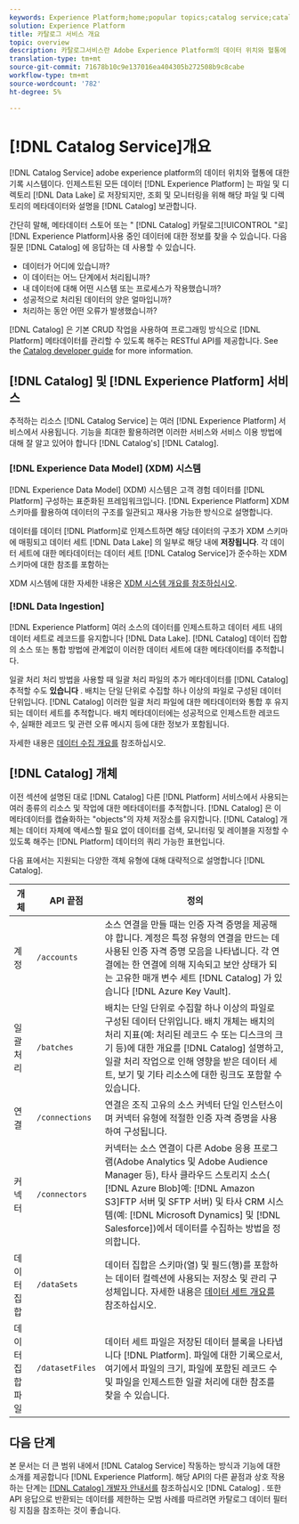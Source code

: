 ```yaml
---
keywords: Experience Platform;home;popular topics;catalog service;catalog;Catalog service;data location;Data Location;Data management;data management;Lineage;lineage;Catalog;enable dataset
solution: Experience Platform
title: 카탈로그 서비스 개요
topic: overview
description: 카탈로그서비스란 Adobe Experience Platform의 데이터 위치와 혈통에 대한 기록 시스템이다. Experience Platform에 인제스트된 모든 데이터는 파일과 디렉터리로 Data Lake에 저장되지만, 카탈로그는 조회 및 모니터링을 위해 이러한 파일 및 디렉토리의 메타데이터와 설명을 저장합니다.
translation-type: tm+mt
source-git-commit: 71678b10c9e137016ea404305b272508b9c8cabe
workflow-type: tm+mt
source-wordcount: '782'
ht-degree: 5%

---
```



# [!DNL Catalog Service]개요

[!DNL Catalog Service] adobe experience platform의 데이터 위치와 혈통에 대한 기록 시스템이다. 인제스트된 모든 데이터 [!DNL Experience Platform] 는 파일 및 디렉토리 [!DNL Data Lake] 로 저장되지만, 조회 및 모니터링을 위해 해당 파일 및 디렉토리의 메타데이터와 설명을 [!DNL Catalog] 보관합니다.

간단히 말해, 메타데이터 스토어 또는 &quot; [!DNL Catalog] 카탈로그[!UICONTROL &quot;로][!DNL Experience Platform]사용 중인 데이터에 대한 정보를 찾을 수 있습니다. 다음 질문 [!DNL Catalog] 에 응답하는 데 사용할 수 있습니다.

* 데이터가 어디에 있습니까?
* 이 데이터는 어느 단계에서 처리됩니까?
* 내 데이터에 대해 어떤 시스템 또는 프로세스가 작용했습니까?
* 성공적으로 처리된 데이터의 양은 얼마입니까?
* 처리하는 동안 어떤 오류가 발생했습니까?

[!DNL Catalog] 은 기본 CRUD 작업을 사용하여 프로그래밍 방식으로 [!DNL Platform] 메타데이터를 관리할 수 있도록 해주는 RESTful API를 제공합니다. See the [Catalog developer guide](api/getting-started.md) for more information.

## [!DNL Catalog] 및 [!DNL Experience Platform] 서비스

추적하는 리소스 [!DNL Catalog Service] 는 여러 [!DNL Experience Platform] 서비스에서 사용됩니다. 기능을 최대한 활용하려면 이러한 서비스와 서비스 이용 방법에 대해 잘 알고 있어야 합니다 [!DNL Catalog's] [!DNL Catalog].

### [!DNL Experience Data Model] (XDM) 시스템

[!DNL Experience Data Model] (XDM) 시스템은 고객 경험 데이터를 [!DNL Platform] 구성하는 표준화된 프레임워크입니다. [!DNL Experience Platform] XDM 스키마를 활용하여 데이터의 구조를 일관되고 재사용 가능한 방식으로 설명합니다.

데이터를 데이터 [!DNL Platform]로 인제스트하면 해당 데이터의 구조가 XDM 스키마에 매핑되고 데이터 세트 [!DNL Data Lake] 의 일부로 해당 내에 **저장됩니다**. 각 데이터 세트에 대한 메타데이터는 데이터 세트 [!DNL Catalog Service]가 준수하는 XDM 스키마에 대한 참조를 포함하는

XDM 시스템에 대한 자세한 내용은 [XDM 시스템 개요를 참조하십시오](../xdm/home.md).

### [!DNL Data Ingestion]

[!DNL Experience Platform] 여러 소스의 데이터를 인제스트하고 데이터 세트 내의 데이터 세트로 레코드를 유지합니다 [!DNL Data Lake]. [!DNL Catalog] 데이터 집합의 소스 또는 통합 방법에 관계없이 이러한 데이터 세트에 대한 메타데이터를 추적합니다.

일괄 처리 처리 방법을 사용할 때 일괄 처리 파일의 추가 메타데이터를 [!DNL Catalog] 추적할 수도 **있습니다** . 배치는 단일 단위로 수집할 하나 이상의 파일로 구성된 데이터 단위입니다. [!DNL Catalog] 이러한 일괄 처리 파일에 대한 메타데이터와 통합 후 유지되는 데이터 세트를 추적합니다. 배치 메타데이터에는 성공적으로 인제스트한 레코드 수, 실패한 레코드 및 관련 오류 메시지 등에 대한 정보가 포함됩니다.

자세한 내용은 [데이터 수집 개요를](../ingestion/home.md) 참조하십시오.

## [!DNL Catalog] 개체

이전 섹션에 설명된 대로 [!DNL Catalog] 다른 [!DNL Platform] 서비스에서 사용되는 여러 종류의 리소스 및 작업에 대한 메타데이터를 추적합니다. [!DNL Catalog] 은 이 메타데이터를 캡슐화하는 &quot;objects&quot;의 자체 저장소를 유지합니다. [!DNL Catalog] 개체는 데이터 자체에 액세스할 필요 없이 데이터를 검색, 모니터링 및 레이블을 지정할 수 있도록 해주는 [!DNL Platform] 데이터의 쿼리 가능한 표현입니다.

다음 표에서는 지원되는 다양한 객체 유형에 대해 대략적으로 설명합니다 [!DNL Catalog].

| 개체 | API 끝점 | 정의 |
|---|---|---|
| 계정 | `/accounts` | 소스 연결을 만들 때는 인증 자격 증명을 제공해야 합니다. 계정은 특정 유형의 연결을 만드는 데 사용된 인증 자격 증명 모음을 나타냅니다. 각 연결에는 한 연결에 의해 지속되고 보안 상태가 되는 고유한 매개 변수 세트 [!DNL Catalog] 가 있습니다 [!DNL Azure Key Vault]. |
| 일괄 처리 | `/batches` | 배치는 단일 단위로 수집할 하나 이상의 파일로 구성된 데이터 단위입니다. 배치 개체는 배치의 처리 지표(예: 처리된 레코드 수 또는 디스크의 크기 등)에 대한 개요를 [!DNL Catalog] 설명하고, 일괄 처리 작업으로 인해 영향을 받은 데이터 세트, 보기 및 기타 리소스에 대한 링크도 포함할 수 있습니다. |
| 연결 | `/connections` | 연결은 조직 고유의 소스 커넥터 단일 인스턴스이며 커넥터 유형에 적절한 인증 자격 증명을 사용하여 구성됩니다. |
| 커넥터 | `/connectors` | 커넥터는 소스 연결이 다른 Adobe 응용 프로그램(Adobe Analytics 및 Adobe Audience Manager 등), 타사 클라우드 스토리지 소스( [!DNL Azure Blob]예: [!DNL Amazon S3]FTP 서버 및 SFTP 서버) 및 타사 CRM 시스템(예: [!DNL Microsoft Dynamics] 및 [!DNL Salesforce])에서 데이터를 수집하는 방법을 정의합니다. |
| 데이터 집합 | `/dataSets` | 데이터 집합은 스키마(열) 및 필드(행)를 포함하는 데이터 컬렉션에 사용되는 저장소 및 관리 구성체입니다. 자세한 내용은 [데이터 세트 개요를](./datasets/overview.md) 참조하십시오. |
| 데이터 집합 파일 | `/datasetFiles` | 데이터 세트 파일은 저장된 데이터 블록을 나타냅니다 [!DNL Platform]. 파일에 대한 기록으로서, 여기에서 파일의 크기, 파일에 포함된 레코드 수 및 파일을 인제스트한 일괄 처리에 대한 참조를 찾을 수 있습니다. |

## 다음 단계

본 문서는 더 큰 범위 내에서 [!DNL Catalog Service] 작동하는 방식과 기능에 대한 소개를 제공합니다 [!DNL Experience Platform]. 해당 API의 다른 끝점과 상호 작용하는 단계는 [[!DNL Catalog] 개발자 안내서를](api/getting-started.md) 참조하십시오 [!DNL Catalog] . 또한 API 응답으로 반환되는 데이터를 제한하는 모범 사례를 따르려면 카탈로그 데이터 [](api/filter-data.md) 필터링 지침을 참조하는 것이 좋습니다.